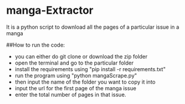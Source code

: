 # manga-Extractor
It is a python script to download all the pages of a particular issue in a manga

##How to run the code:

* you can either do git clone or download the zip folder
* open the terminal and go to the particular folder
* install the requirements using "pip install -r requirements.txt"
* run the program using "python mangaScrape.py"
* then input the name of the folder you want to copy it into
* input the url for the first page of the manga issue
* enter the total number of pages in that issue.
